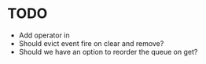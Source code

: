 

# TODO

* Add operator in
* Should evict event fire on clear and remove?
* Should we have an option to reorder the queue on get?
